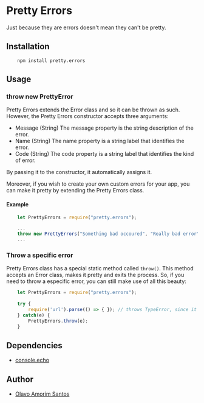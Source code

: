 # Pretty Errors
Just because they are errors doesn't mean they can't be pretty.

## Installation

```
    npm install pretty.errors
```

## Usage

### throw new PrettyError

Pretty Errors extends the Error class and so it can be thrown as such.  However, the Pretty Errors constructor accepts three arguments:

+ Message   (String)    The message property is the string description of the error.
+ Name      (String)    The name property is a string label that identifies the error.
+ Code      (String)    The code property is a string label that identifies the kind of error.

By passing it to the constructor, it automatically assigns it.

Moreover, if you wish to create your own custom errors for your app, you can make it pretty by extending the Pretty Errors class.

#### Example

```js
    let PrettyErrors = require("pretty.errors");

    ...
    throw new PrettyErrors("Something bad occoured", "Really bad error". 500);
    ...
```

### Throw a specific error

Pretty Errors class has a special static method called `throw()`. This method accepts an Error class, makes it pretty and exits the process. So, if you need to throw a especific error, you can still make use of all this beauty:

```js
    let PrettyErrors = require("pretty.errors");
    
    try {
        require('url').parse(() => { }); // throws TypeError, since it expected a string
    } catch(e) {
        PrettyErrors.throw(e);
    }
```

## Dependencies

+ [console.echo](https://github.com/olavoasantos/console.echo)

## Author

+ [Olavo Amorim Santos](https://github.com/olavoasantos)
